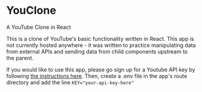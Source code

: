 # YouClone

A YouTube Clone in React

This is a clone of YouTube's basic functionality written in React. This app is not currently hosted anywhere - it was written to practice manipulating data from external APIs and sending data from child components upstream to the parent.

If you would like to use this app, please go sign up for a Youtube API key by following [the instructions here](https://developers.google.com/youtube/v3/getting-started). Then, create a .env file in the app's route directory and add the line `KEY="your-api-key-here"`

